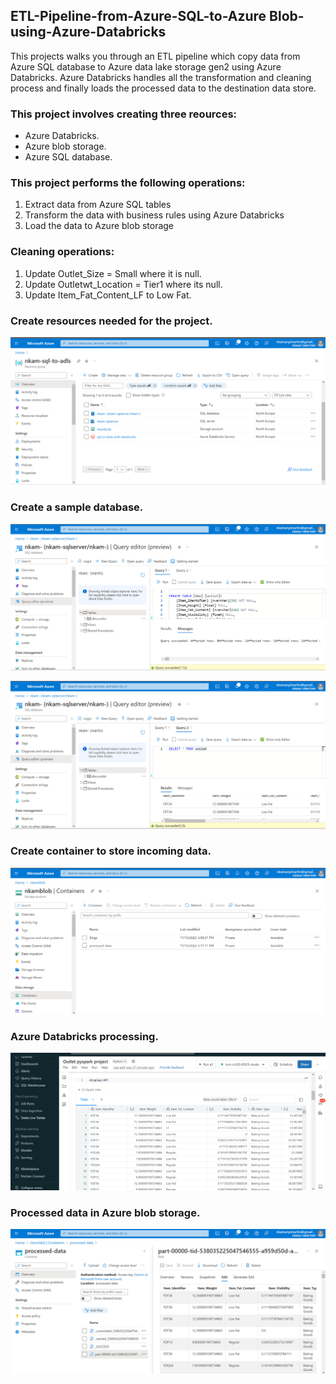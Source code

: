 ## ETL-Pipeline-from-Azure-SQL-to-Azure Blob-using-Azure-Databricks

This projects walks you through an ETL pipeline which copy data from Azure SQL database to Azure data lake storage gen2 using Azure Databricks. Azure Databricks handles all the transformation and cleaning process and finally loads the processed data to the destination data store.

### This project involves creating three reources:
- Azure Databricks.
- Azure blob storage.
- Azure SQL database.

### This project performs the following operations:
1. Extract data from Azure SQL tables
2. Transform the data with business rules using Azure Databricks
3. Load the data to Azure blob storage

### Cleaning operations:
1. Update Outlet_Size = Small where it is null.
2. Update Outletwt_Location = Tier1 where its null.
3. Update Item_Fat_Content_LF to Low Fat.

### Create resources needed for the project.
![Create resources needed for the project](https://github.com/Nkamanyi/ETL-Pipeline-from-Azure-SQL-to-Azure-Blob-using-Azure-Databricks/blob/main/Create%20resources%20needed%20for%20the%20project.png)

### Create a sample database.
![Create a sample database](https://github.com/Nkamanyi/ETL-Pipeline-from-Azure-SQL-to-Azure-Blob-using-Azure-Databricks/blob/main/Create%20a%20sample%20database.png)

![Create container to store incoming data](https://github.com/Nkamanyi/ETL-Pipeline-from-Azure-SQL-to-Azure-Blob-using-Azure-Databricks/blob/main/A%20little%20query%20on%20the%20sample%20database%20to%20confirm%20its%20creation.png)

### Create container to store incoming data.
![Create container to store incoming data](https://github.com/Nkamanyi/ETL-Pipeline-from-Azure-SQL-to-Azure-Blob-using-Azure-Databricks/blob/main/Create%20container%20to%20store%20incoming%20data.png)

### Azure Databricks processing.
![Azure Databricks processing](https://github.com/Nkamanyi/ETL-Pipeline-from-Azure-SQL-to-Azure-Blob-using-Azure-Databricks/blob/main/Azure%20Databricks%20processing.png)

### Processed data in Azure blob storage.
![Processed data in Azure blob storage](https://github.com/Nkamanyi/ETL-Pipeline-from-Azure-SQL-to-Azure-Blob-using-Azure-Databricks/blob/main/Processed%20data%20in%20Azure%20blob%20storage.png)
